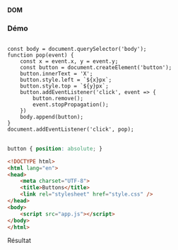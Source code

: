 #### DOM
### Démo

<div class="r-stack">
<div class="fragment fade-out" data-fragment-index="3">

<pre><code
    class="javascript language-javascript"
    data-trim
    data-noescape
    data-line-numbers
    data-fragment-index="1">
const body = document.querySelector('body');
function pop(event) {
    const x = event.x, y = event.y;
    const button = document.createElement('button');
    button.innerText = 'X';
    button.style.left = `${x}px`;
    button.style.top = `${y}px`;
    button.addEventListener('click', event => {
        button.remove();
        event.stopPropagation();
    })
    body.append(button);
}
document.addEventListener('click', pop);
</code>
</pre>

</div>
<div class="fragment fade-in-then-out" data-fragment-index="3">

```css
button { position: absolute; }
```

```html [8-10]
<!DOCTYPE html>
<html lang="en">
<head>
    <meta charset="UTF-8">
    <title>Buttons</title>
    <link rel="stylesheet" href="style.css" />
</head>
<body>
    <script src="app.js"></script>
</body>
</html>
```

</div>
<div class="fragment">
Résultat

<div data-code-example="dom-manipulation-example" data-code-example-size="big"></div>

</div>

</div>
